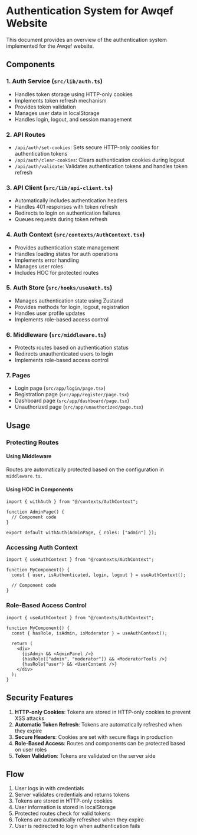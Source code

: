 # Authentication System for Awqef Website

This document provides an overview of the authentication system implemented for the Awqef website.

## Components

### 1. Auth Service (`src/lib/auth.ts`)
- Handles token storage using HTTP-only cookies
- Implements token refresh mechanism
- Provides token validation
- Manages user data in localStorage
- Handles login, logout, and session management

### 2. API Routes
- `/api/auth/set-cookies`: Sets secure HTTP-only cookies for authentication tokens
- `/api/auth/clear-cookies`: Clears authentication cookies during logout
- `/api/auth/validate`: Validates authentication tokens and handles token refresh

### 3. API Client (`src/lib/api-client.ts`)
- Automatically includes authentication headers
- Handles 401 responses with token refresh
- Redirects to login on authentication failures
- Queues requests during token refresh

### 4. Auth Context (`src/contexts/AuthContext.tsx`)
- Provides authentication state management
- Handles loading states for auth operations
- Implements error handling
- Manages user roles
- Includes HOC for protected routes

### 5. Auth Store (`src/hooks/useAuth.ts`)
- Manages authentication state using Zustand
- Provides methods for login, logout, registration
- Handles user profile updates
- Implements role-based access control

### 6. Middleware (`src/middleware.ts`)
- Protects routes based on authentication status
- Redirects unauthenticated users to login
- Implements role-based access control

### 7. Pages
- Login page (`src/app/login/page.tsx`)
- Registration page (`src/app/register/page.tsx`)
- Dashboard page (`src/app/dashboard/page.tsx`)
- Unauthorized page (`src/app/unauthorized/page.tsx`)

## Usage

### Protecting Routes

#### Using Middleware
Routes are automatically protected based on the configuration in `middleware.ts`.

#### Using HOC in Components
```tsx
import { withAuth } from "@/contexts/AuthContext";

function AdminPage() {
  // Component code
}

export default withAuth(AdminPage, { roles: ["admin"] });
```

### Accessing Auth Context
```tsx
import { useAuthContext } from "@/contexts/AuthContext";

function MyComponent() {
  const { user, isAuthenticated, login, logout } = useAuthContext();
  
  // Component code
}
```

### Role-Based Access Control
```tsx
import { useAuthContext } from "@/contexts/AuthContext";

function MyComponent() {
  const { hasRole, isAdmin, isModerator } = useAuthContext();
  
  return (
    <div>
      {isAdmin && <AdminPanel />}
      {hasRole(["admin", "moderator"]) && <ModeratorTools />}
      {hasRole("user") && <UserContent />}
    </div>
  );
}
```

## Security Features

1. **HTTP-only Cookies**: Tokens are stored in HTTP-only cookies to prevent XSS attacks
2. **Automatic Token Refresh**: Tokens are automatically refreshed when they expire
3. **Secure Headers**: Cookies are set with secure flags in production
4. **Role-Based Access**: Routes and components can be protected based on user roles
5. **Token Validation**: Tokens are validated on the server side

## Flow

1. User logs in with credentials
2. Server validates credentials and returns tokens
3. Tokens are stored in HTTP-only cookies
4. User information is stored in localStorage
5. Protected routes check for valid tokens
6. Tokens are automatically refreshed when they expire
7. User is redirected to login when authentication fails